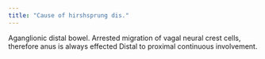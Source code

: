 ```yaml
---
title: "Cause of hirshsprung dis."
---
```

Aganglionic distal bowel. Arrested migration of vagal neural crest cells, therefore anus is always effected Distal to proximal continuous involvement.

